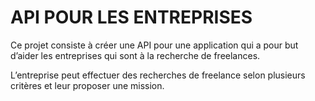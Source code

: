 # API POUR LES ENTREPRISES

Ce projet consiste à créer une API pour une application qui a pour but d’aider les entreprises qui sont à la recherche de freelances.

L’entreprise peut effectuer des recherches de freelance selon plusieurs critères et leur proposer une mission.
